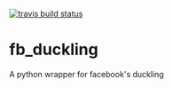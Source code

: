 [![travis build status](https://travis-ci.org/duckling-python-wrapper/fb_duckling.svg?branch=master)](https://travis-ci.org/duckling-python-wrapper/fb_duckling)
# fb_duckling

A python wrapper for facebook's duckling
